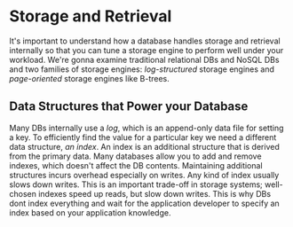 # Storage and Retrieval

It's important to understand how a database handles storage and retrieval internally so that you can tune a storage engine to perform well under your workload. We're gonna examine traditional relational DBs and NoSQL DBs and two families of storage engines: *log-structured* storage engines and *page-oriented* storage engines like B-trees.

## Data Structures that Power your Database

Many DBs internally use a *log*, which is an append-only data file for setting a key. To efficiently find the value for a particular key we need a different data structure, *an index*. An index is an additional structure that is derived from the primary data. Many databases allow you to add and remove indexes, which doesn't affect the DB contents. Maintaining additional structures incurs overhead especially on writes. Any kind of index usually slows down writes. This is an important trade-off in storage systems; well-chosen indexes speed up reads, but slow down writes. This is why DBs dont index everything and wait for the application developer to specify an index based on your application knowledge.